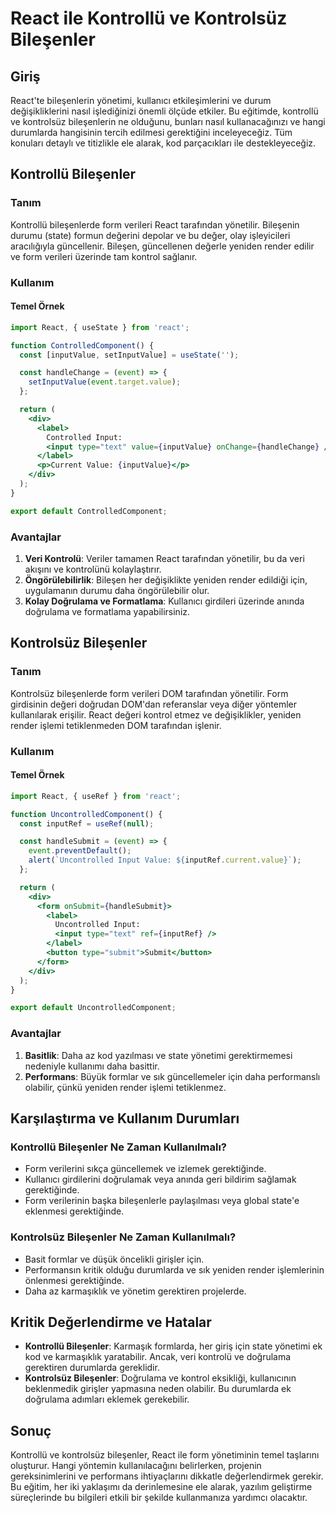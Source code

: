 # React ile Kontrollü ve Kontrolsüz Bileşenler

## Giriş

React'te bileşenlerin yönetimi, kullanıcı etkileşimlerini ve durum değişikliklerini nasıl işlediğinizi önemli ölçüde etkiler. Bu eğitimde, kontrollü ve kontrolsüz bileşenlerin ne olduğunu, bunları nasıl kullanacağınızı ve hangi durumlarda hangisinin tercih edilmesi gerektiğini inceleyeceğiz. Tüm konuları detaylı ve titizlikle ele alarak, kod parçacıkları ile destekleyeceğiz.

## Kontrollü Bileşenler

### Tanım

Kontrollü bileşenlerde form verileri React tarafından yönetilir. Bileşenin durumu (state) formun değerini depolar ve bu değer, olay işleyicileri aracılığıyla güncellenir. Bileşen, güncellenen değerle yeniden render edilir ve form verileri üzerinde tam kontrol sağlanır.

### Kullanım

#### Temel Örnek

```jsx
import React, { useState } from 'react';

function ControlledComponent() {
  const [inputValue, setInputValue] = useState('');

  const handleChange = (event) => {
    setInputValue(event.target.value);
  };

  return (
    <div>
      <label>
        Controlled Input:
        <input type="text" value={inputValue} onChange={handleChange} />
      </label>
      <p>Current Value: {inputValue}</p>
    </div>
  );
}

export default ControlledComponent;
```

### Avantajlar

1. **Veri Kontrolü**: Veriler tamamen React tarafından yönetilir, bu da veri akışını ve kontrolünü kolaylaştırır.
2. **Öngörülebilirlik**: Bileşen her değişiklikte yeniden render edildiği için, uygulamanın durumu daha öngörülebilir olur.
3. **Kolay Doğrulama ve Formatlama**: Kullanıcı girdileri üzerinde anında doğrulama ve formatlama yapabilirsiniz.

## Kontrolsüz Bileşenler

### Tanım

Kontrolsüz bileşenlerde form verileri DOM tarafından yönetilir. Form girdisinin değeri doğrudan DOM'dan referanslar veya diğer yöntemler kullanılarak erişilir. React değeri kontrol etmez ve değişiklikler, yeniden render işlemi tetiklenmeden DOM tarafından işlenir.

### Kullanım

#### Temel Örnek

```jsx
import React, { useRef } from 'react';

function UncontrolledComponent() {
  const inputRef = useRef(null);

  const handleSubmit = (event) => {
    event.preventDefault();
    alert(`Uncontrolled Input Value: ${inputRef.current.value}`);
  };

  return (
    <div>
      <form onSubmit={handleSubmit}>
        <label>
          Uncontrolled Input:
          <input type="text" ref={inputRef} />
        </label>
        <button type="submit">Submit</button>
      </form>
    </div>
  );
}

export default UncontrolledComponent;
```

### Avantajlar

1. **Basitlik**: Daha az kod yazılması ve state yönetimi gerektirmemesi nedeniyle kullanımı daha basittir.
2. **Performans**: Büyük formlar ve sık güncellemeler için daha performanslı olabilir, çünkü yeniden render işlemi tetiklenmez.

## Karşılaştırma ve Kullanım Durumları

### Kontrollü Bileşenler Ne Zaman Kullanılmalı?

- Form verilerini sıkça güncellemek ve izlemek gerektiğinde.
- Kullanıcı girdilerini doğrulamak veya anında geri bildirim sağlamak gerektiğinde.
- Form verilerinin başka bileşenlerle paylaşılması veya global state'e eklenmesi gerektiğinde.

### Kontrolsüz Bileşenler Ne Zaman Kullanılmalı?

- Basit formlar ve düşük öncelikli girişler için.
- Performansın kritik olduğu durumlarda ve sık yeniden render işlemlerinin önlenmesi gerektiğinde.
- Daha az karmaşıklık ve yönetim gerektiren projelerde.

## Kritik Değerlendirme ve Hatalar

- **Kontrollü Bileşenler**: Karmaşık formlarda, her giriş için state yönetimi ek kod ve karmaşıklık yaratabilir. Ancak, veri kontrolü ve doğrulama gerektiren durumlarda gereklidir.
- **Kontrolsüz Bileşenler**: Doğrulama ve kontrol eksikliği, kullanıcının beklenmedik girişler yapmasına neden olabilir. Bu durumlarda ek doğrulama adımları eklemek gerekebilir.

## Sonuç

Kontrollü ve kontrolsüz bileşenler, React ile form yönetiminin temel taşlarını oluşturur. Hangi yöntemin kullanılacağını belirlerken, projenin gereksinimlerini ve performans ihtiyaçlarını dikkatle değerlendirmek gerekir. Bu eğitim, her iki yaklaşımı da derinlemesine ele alarak, yazılım geliştirme süreçlerinde bu bilgileri etkili bir şekilde kullanmanıza yardımcı olacaktır.
